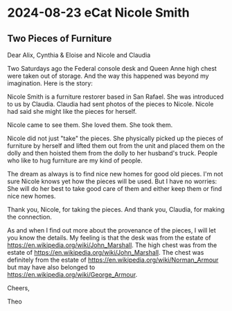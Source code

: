 # 2024-08-23 eCat Nicole Smith

## Two Pieces of Furniture

Dear Alix, Cynthia & Eloise and Nicole and Claudia

Two Saturdays ago the Federal console desk and Queen Anne high chest were taken out of storage. And the way this happened was beyond my imagination. Here is the story:

Nicole Smith is a furniture restorer based in San Rafael. She was introduced to us by Claudia. Claudia had sent photos of the pieces to Nicole. Nicole had said she might like the pieces for herself.

Nicole came to see them. She loved them. She took them.

Nicole did not just "take" the pieces. She physically picked up the pieces of furniture by herself and lifted them out from the unit and placed them on the dolly and then hoisted them from the dolly to her husband's truck. People who like to hug furniture are my kind of people.

The dream as always is to find nice new homes for good old pieces. I'm not sure Nicole knows yet how the pieces will be used. But I have no worries: She will do her best to take good care of them and either keep them or find nice new homes.

Thank you, Nicole, for taking the pieces. And thank you, Claudia, for making the connection.

As and when I find out more about the provenance of the pieces, I will let you know the details. My feeling is that the desk was from the estate of https://en.wikipedia.org/wiki/John_Marshall. The high chest was from the estate of https://en.wikipedia.org/wiki/John_Marshall. The chest was definitely from the estate of https://en.wikipedia.org/wiki/Norman_Armour but may have also belonged to https://en.wikipedia.org/wiki/George_Armour.

Cheers,

Theo
